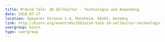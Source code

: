 ```yaml
---
title: M²Aind Talk: 3D-Zellkultur - Technologie und Anwendung
date: 2018-07-17
location: Speyerer Strasse 2-4, Mannheim, 68163, Germany
link: http://biorn.org/event/m%c2%b2aind-talk-3d-zellkultur-technologie-und-anwendung/
usergroup: biorn
type: usergroup
---
```

